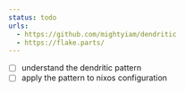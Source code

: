```yaml
---
status: todo
urls:
  - https://github.com/mightyiam/dendritic
  - https://flake.parts/
---
```


- [ ] understand the dendritic pattern
- [ ] apply the pattern to nixos configuration
